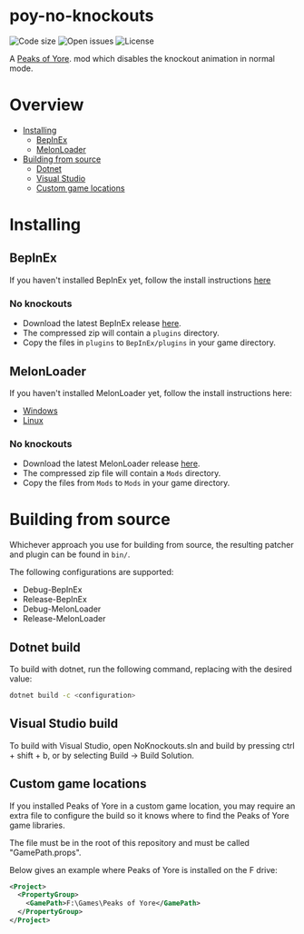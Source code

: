 # poy-no-knockouts
![Code size](https://img.shields.io/github/languages/code-size/Kaden5480/poy-no-knockouts?color=5c85d6)
![Open issues](https://img.shields.io/github/issues/Kaden5480/poy-no-knockouts?color=d65c5c)
![License](https://img.shields.io/github/license/Kaden5480/poy-no-knockouts?color=a35cd6)

A
[Peaks of Yore](https://store.steampowered.com/app/2236070/).
mod which disables the knockout animation in normal mode.

# Overview
- [Installing](#installing)
    - [BepInEx](#bepinex)
    - [MelonLoader](#melonloader)
- [Building from source](#building-from-source)
    - [Dotnet](#dotnet-build)
    - [Visual Studio](#visual-studio-build)
    - [Custom game locations](#custom-game-locations)

# Installing
## BepInEx
If you haven't installed BepInEx yet, follow the install instructions
[here](https://github.com/Kaden5480/modloader-instructions#bepinex)

### No knockouts
- Download the latest BepInEx release
[here](https://github.com/Kaden5480/poy-no-knockouts/releases).
- The compressed zip will contain a `plugins` directory.
- Copy the files in `plugins` to `BepInEx/plugins` in your game directory.

## MelonLoader
If you haven't installed MelonLoader yet, follow the install instructions here:
- [Windows](https://github.com/Kaden5480/modloader-instructions#melonloader-windows)
- [Linux](https://github.com/Kaden5480/modloader-instructions#melonloader-linux)

### No knockouts
- Download the latest MelonLoader release
[here](https://github.com/Kaden5480/poy-no-knockouts/releases).
- The compressed zip file will contain a `Mods` directory.
- Copy the files from `Mods` to `Mods` in your game directory.

# Building from source
Whichever approach you use for building from source, the resulting
patcher and plugin can be found in `bin/`.

The following configurations are supported:
- Debug-BepInEx
- Release-BepInEx
- Debug-MelonLoader
- Release-MelonLoader

## Dotnet build
To build with dotnet, run the following command, replacing
<configuration> with the desired value:
```sh
dotnet build -c <configuration>
```

## Visual Studio build
To build with Visual Studio, open NoKnockouts.sln and build by pressing ctrl + shift + b,
or by selecting Build -> Build Solution.

## Custom game locations
If you installed Peaks of Yore in a custom game location, you may require
an extra file to configure the build so it knows where to find the Peaks of Yore game
libraries.

The file must be in the root of this repository and must be called "GamePath.props".

Below gives an example where Peaks of Yore is installed on the F drive:
```xml
<Project>
  <PropertyGroup>
    <GamePath>F:\Games\Peaks of Yore</GamePath>
  </PropertyGroup>
</Project>
```
